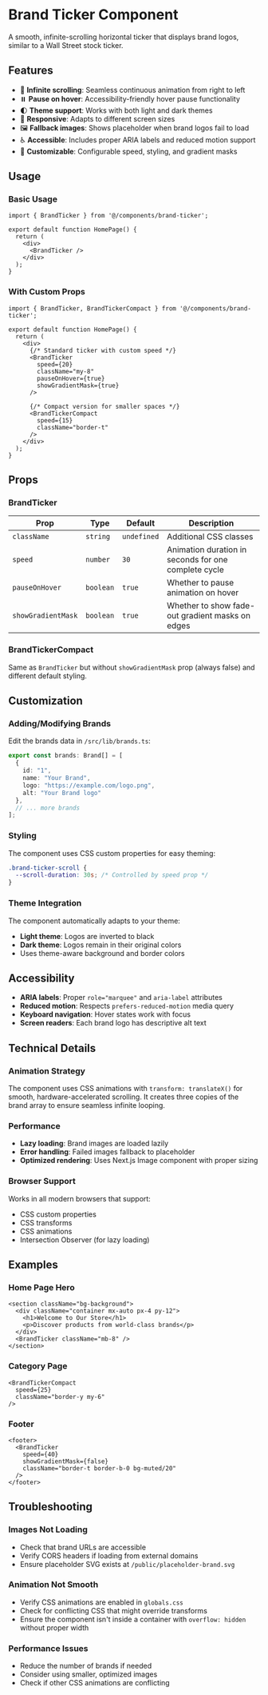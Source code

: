 # Brand Ticker Component

A smooth, infinite-scrolling horizontal ticker that displays brand logos, similar to a Wall Street stock ticker.

## Features

- 🔄 **Infinite scrolling**: Seamless continuous animation from right to left
- ⏸️ **Pause on hover**: Accessibility-friendly hover pause functionality
- 🌓 **Theme support**: Works with both light and dark themes
- 📱 **Responsive**: Adapts to different screen sizes
- 🖼️ **Fallback images**: Shows placeholder when brand logos fail to load
- ♿ **Accessible**: Includes proper ARIA labels and reduced motion support
- 🎨 **Customizable**: Configurable speed, styling, and gradient masks

## Usage

### Basic Usage

```tsx
import { BrandTicker } from '@/components/brand-ticker';

export default function HomePage() {
  return (
    <div>
      <BrandTicker />
    </div>
  );
}
```

### With Custom Props

```tsx
import { BrandTicker, BrandTickerCompact } from '@/components/brand-ticker';

export default function HomePage() {
  return (
    <div>
      {/* Standard ticker with custom speed */}
      <BrandTicker 
        speed={20} 
        className="my-8" 
        pauseOnHover={true}
        showGradientMask={true}
      />
      
      {/* Compact version for smaller spaces */}
      <BrandTickerCompact 
        speed={15}
        className="border-t"
      />
    </div>
  );
}
```

## Props

### BrandTicker

| Prop | Type | Default | Description |
|------|------|---------|-------------|
| `className` | `string` | `undefined` | Additional CSS classes |
| `speed` | `number` | `30` | Animation duration in seconds for one complete cycle |
| `pauseOnHover` | `boolean` | `true` | Whether to pause animation on hover |
| `showGradientMask` | `boolean` | `true` | Whether to show fade-out gradient masks on edges |

### BrandTickerCompact

Same as `BrandTicker` but without `showGradientMask` prop (always false) and different default styling.

## Customization

### Adding/Modifying Brands

Edit the brands data in `/src/lib/brands.ts`:

```typescript
export const brands: Brand[] = [
  {
    id: "1",
    name: "Your Brand",
    logo: "https://example.com/logo.png",
    alt: "Your Brand logo"
  },
  // ... more brands
];
```

### Styling

The component uses CSS custom properties for easy theming:

```css
.brand-ticker-scroll {
  --scroll-duration: 30s; /* Controlled by speed prop */
}
```

### Theme Integration

The component automatically adapts to your theme:

- **Light theme**: Logos are inverted to black
- **Dark theme**: Logos remain in their original colors
- Uses theme-aware background and border colors

## Accessibility

- **ARIA labels**: Proper `role="marquee"` and `aria-label` attributes
- **Reduced motion**: Respects `prefers-reduced-motion` media query
- **Keyboard navigation**: Hover states work with focus
- **Screen readers**: Each brand logo has descriptive alt text

## Technical Details

### Animation Strategy

The component uses CSS animations with `transform: translateX()` for smooth, hardware-accelerated scrolling. It creates three copies of the brand array to ensure seamless infinite looping.

### Performance

- **Lazy loading**: Brand images are loaded lazily
- **Error handling**: Failed images fallback to placeholder
- **Optimized rendering**: Uses Next.js Image component with proper sizing

### Browser Support

Works in all modern browsers that support:
- CSS custom properties
- CSS transforms
- CSS animations
- Intersection Observer (for lazy loading)

## Examples

### Home Page Hero

```tsx
<section className="bg-background">
  <div className="container mx-auto px-4 py-12">
    <h1>Welcome to Our Store</h1>
    <p>Discover products from world-class brands</p>
  </div>
  <BrandTicker className="mb-8" />
</section>
```

### Category Page

```tsx
<BrandTickerCompact 
  speed={25}
  className="border-y my-6"
/>
```

### Footer

```tsx
<footer>
  <BrandTicker 
    speed={40}
    showGradientMask={false}
    className="border-t border-b-0 bg-muted/20"
  />
</footer>
```

## Troubleshooting

### Images Not Loading
- Check that brand URLs are accessible
- Verify CORS headers if loading from external domains
- Ensure placeholder SVG exists at `/public/placeholder-brand.svg`

### Animation Not Smooth
- Verify CSS animations are enabled in `globals.css`
- Check for conflicting CSS that might override transforms
- Ensure the component isn't inside a container with `overflow: hidden` without proper width

### Performance Issues
- Reduce the number of brands if needed
- Consider using smaller, optimized images
- Check if other CSS animations are conflicting
